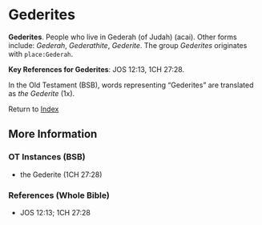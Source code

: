 # Gederites
**Gederites**. 
People who live in Gederah (of Judah) (acai). 
Other forms include: 
*Gederah*, *Gederathite*, *Gederite*. 
The group _Gederites_ originates with `place:Gederah`. 


**Key References for Gederites**: 
JOS 12:13, 1CH 27:28. 


In the Old Testament (BSB), words representing “Gederites” are translated as 
*the Gederite* (1x). 




Return to [Index](00-Index.md)

## More Information

### OT Instances (BSB)

* the Gederite (1CH 27:28)



### References (Whole Bible)

* JOS 12:13; 1CH 27:28



